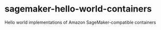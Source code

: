# sagemaker-hello-world-containers
Hello world implementations of Amazon SageMaker-compatible containers
